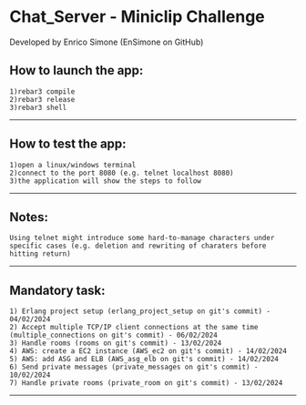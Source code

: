 Chat_Server - Miniclip Challenge
=====
Developed by Enrico Simone (EnSimone on GitHub)

How to launch the app:
-----

	1)rebar3 compile
	2)rebar3 release
	3)rebar3 shell
	
-----

How to test the app:
-----
	1)open a linux/windows terminal
	2)connect to the port 8080 (e.g. telnet localhost 8080)
	3)the application will show the steps to follow
	
-----
	
Notes:
-----
	Using telnet might introduce some hard-to-manage characters under specific cases (e.g. deletion and rewriting of charaters before hitting return)
	
-----

Mandatory task:
-----
	1) Erlang project setup (erlang_project_setup on git's commit) - 04/02/2024
	2) Accept multiple TCP/IP client connections at the same time (multiple_connections on git's commit) - 06/02/2024
	3) Handle rooms (rooms on git's commit) - 13/02/2024
	4) AWS: create a EC2 instance (AWS_ec2 on git's commit) - 14/02/2024
	5) AWS: add ASG and ELB (AWS_asg_elb on git's commit) - 14/02/2024
	6) Send private messages (private_messages on git's commit) - 10/02/2024
	7) Handle private rooms (private_room on git's commit) - 13/02/2024
-----
